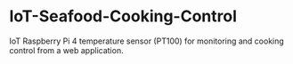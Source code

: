 # IoT-Seafood-Cooking-Control
IoT Raspberry Pi 4 temperature sensor (PT100) for monitoring and cooking control from a web application.
